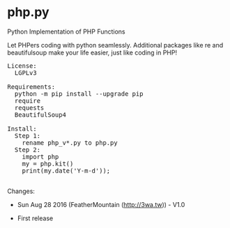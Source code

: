 # php.py
Python Implementation of PHP Functions

Let PHPers coding with python seamlessly. Additional packages like re and beautifulsoup make your life easier, just like coding in PHP!

<pre>
License:
  LGPLv3

Requirements:
  python -m pip install --upgrade pip
  require
  requests
  BeautifulSoup4

Install:
  Step 1:
    rename php_v*.py to php.py
  Step 2:
    import php
    my = php.kit()
    print(my.date('Y-m-d'));

</pre>

Changes:
* Sun Aug 28 2016 (FeatherMountain (http://3wa.tw)) - V1.0
- First release
